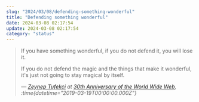```yaml
---
slug: "2024/03/08/defending-something-wonderful"
title: "Defending something wonderful"
date: 2024-03-08 02:17:54
update: 2024-03-08 02:17:54
category: "status"
---
```


> If you have something wonderful, if you do not defend it, you will lose it.
>
> If you do not defend the magic and the things that make it wonderful, it's just not going to stay magical by itself.
>
> <cite>&mdash; [Zeynep Tufekci](https://zeynep.me/) at [30th Anniversary of the World Wide Web](https://youtu.be/pJrAUGpFnPw?t=7668), :time{datetime="2019-03-19T00:00:00.000Z"}</cite>
